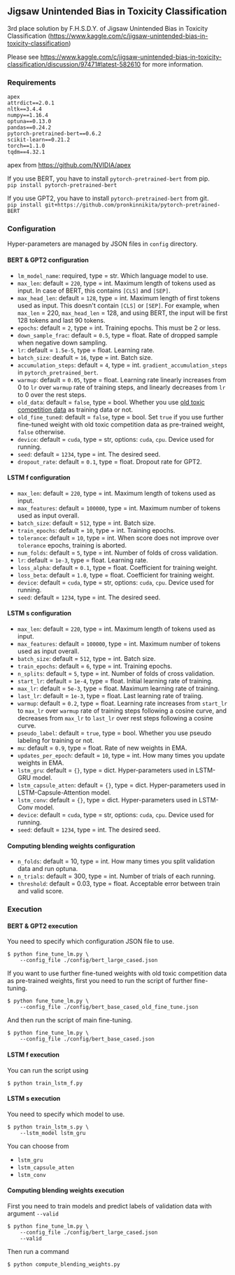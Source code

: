 ## Jigsaw Unintended Bias in Toxicity Classification

3rd place solution by F.H.S.D.Y. of Jigsaw Unintended Bias in Toxicity Classification (https://www.kaggle.com/c/jigsaw-unintended-bias-in-toxicity-classification)

Please see https://www.kaggle.com/c/jigsaw-unintended-bias-in-toxicity-classification/discussion/97471#latest-582610 for more information.

### Requirements

```
apex
attrdict==2.0.1
nltk==3.4.4
numpy==1.16.4
optuna==0.13.0
pandas==0.24.2
pytorch-pretrained-bert==0.6.2
scikit-learn==0.21.2
torch==1.1.0
tqdm==4.32.1
```

apex from https://github.com/NVIDIA/apex

If you use BERT, you have to install  `pytorch-pretrained-bert` from pip.  
`pip install pytorch-pretrained-bert`

If you use GPT2, you have to install `pytorch-pretrained-bert` from git.  
`pip install git+https://github.com/pronkinnikita/pytorch-pretrained-BERT`

### Configuration

Hyper-parameters are managed by JSON files in `config` directory.

#### BERT & GPT2 configuration

- `lm_model_name`: required, type = str. Which language model to use.
- `max_len`: default = `220`, type = int. Maximum length of tokens used as input. In case of BERT, this contains `[CLS]` and `[SEP]`.
- `max_head_len`: default = `128`, type = int. Maximum length of first tokens used as input. This doesn't contain `[CLS]` or `[SEP]`. For example, when `max_len` = 220, `max_head_len` = 128, and using BERT, the input will be first 128 tokens and last 90 tokens.
- `epochs`: default = `2`, type = int. Training epochs. This must be 2 or less.
- `down_sample_frac`: default = `0.5`, type = float. Rate of dropped sample when negative down sampling.
- `lr`: default = `1.5e-5`, type = float. Learning rate.
- `batch_size`: deafult = `16`, type = int. Batch size.
- `accumulation_steps`: default = `4`, type = int. `gradient_accumulation_steps` in `pytorch_pretrained_bert`.
- `warmup`: default = `0.05`, type = float. Learning rate linearly increases from 0 to `lr` over `warmup` rate of training steps, and linearly decreases from `lr` to 0 over the rest steps.
- `old_data`: default = `false`, type = bool. Whether you use [old toxic competition data](https://www.kaggle.com/c/jigsaw-toxic-comment-classification-challenge/data) as training data or not.
- `old_fine_tuned`: default = `false`, type = bool. Set `true` if you use further fine-tuned weight with old toxic competition data as pre-trained weight, `false` otherwise.
- `device`: default = `cuda`, type = str, options: `cuda`, `cpu`. Device used for running.
- `seed`: default = `1234`, type = int. The desired seed.
- `dropout_rate`: default = `0.1`, type = float. Dropout rate for GPT2.

#### LSTM f configuration

- `max_len`: default = `220`, type = int. Maximum length of tokens used as input.
- `max_features`: default = `100000`, type = int. Maximum number of tokens used as input overall.
- `batch_size`: default = `512`, type = int. Batch size.
- `train_epochs`: default = `10`, type = int. Training epochs.
- `tolerance`: default = `10`, type = int. When score does not improve over `tolerance` epochs, training is aborted.
- `num_folds`: default = `5`, type = int. Number of folds of cross validation.
- `lr`: default = `1e-3`, type = float. Learning rate.
- `loss_alpha`: default = `0.1`, type = float. Coefficient for training weight.
- `loss_beta`: default = `1.0`, type = float. Coefficient for training weight.
- `device`: default = `cuda`, type = str, options: `cuda`, `cpu`. Device used for running.
- `seed`: default = `1234`, type = int. The desired seed.

#### LSTM s configuration

- `max_len`: default = `220`, type = int. Maximum length of tokens used as input.
- `max_features`: default = `100000`, type = int. Maximum number of tokens used as input overall.
- `batch_size`: default = `512`, type = int. Batch size.
- `train_epochs`: default = `6`, type = int. Training epochs.
- `n_splits`: default = `5`, type = int. Number of folds of cross validation.
- `start_lr`: default = `1e-4`, type = float. Initial learning rate of training.
- `max_lr`: default = `5e-3`, type = float. Maximum learning rate of training.
- `last_lr`: default = `1e-3`, type = float. Last learning rate of traiing.
- `warmup`: default = `0.2`, type = float. Learning rate increases from `start_lr` to `max_lr` over `warmup` rate of training steps following a cosine curve, and decreases from `max_lr` to `last_lr` over rest steps following a cosine curve.
- `pseudo_label`: default = `true`, type = bool. Whether you use pseudo labeling for training or not.
- `mu`: default = `0.9`, type = float. Rate of new weights in EMA.
- `updates_per_epoch`: default = `10`, type = int. How many times you update weights in EMA.
- `lstm_gru`: default = `{}`, type = dict. Hyper-parameters used in LSTM-GRU model.
- `lstm_capsule_atten`: default = `{}`, type = dict. Hyper-parameters used in LSTM-Capsule-Attention model.
- `lstm_conv`: default = `{}`, type = dict. Hyper-parameters used in LSTM-Conv model.
- `device`: default = `cuda`, type = str, options: `cuda`, `cpu`. Device used for running.
- `seed`: default = `1234`, type = int. The desired seed.

#### Computing blending weights configuration

- `n_folds`: default = 10, type = int. How many times you split validation data and run optuna.
- `n_trials`: default = 300, type = int. Number of trials of each running.
- `threshold`: default = 0.03, type = float. Acceptable error between train and valid score.

### Execution

#### BERT & GPT2 execution

You need to specify which configuration JSON file to use.

```
$ python fine_tune_lm.py \
    --config_file ./config/bert_large_cased.json
```

If you want to use further fine-tuned weights with old toxic competition data as pre-trained weights, first you need to run the script of further fine-tuning.

```
$ python fune_tune_lm.py \
    --config_file ./config/bert_base_cased_old_fine_tune.json
```

And then run the script of main fine-tuning.

```
$ python fine_tune_lm.py \
    --config_file ./config/bert_base_cased.json
```

#### LSTM f execution

You can run the script using

```
$ python train_lstm_f.py
```

#### LSTM s execution

You need to specify which model to use.

```
$ python train_lstm_s.py \
    --lstm_model lstm_gru
```

You can choose from

- `lstm_gru`
- `lstm_capsule_atten`
- `lstm_conv`

#### Computing blending weights execution

First you need to train models and predict labels of validation data with argument `--valid`

```
$ python fine_tune_lm.py \
    --config_file ./config/bert_large_cased.json
    --valid
```

Then run a command

```
$ python compute_blending_weights.py
```
